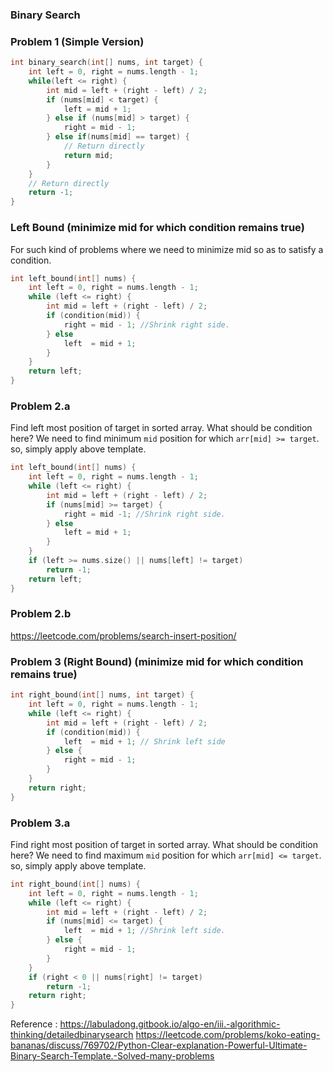 ### Binary Search 
### Problem 1 (Simple Version)
```cpp
int binary_search(int[] nums, int target) {
    int left = 0, right = nums.length - 1; 
    while(left <= right) {
        int mid = left + (right - left) / 2;
        if (nums[mid] < target) {
            left = mid + 1;
        } else if (nums[mid] > target) {
            right = mid - 1; 
        } else if(nums[mid] == target) {
            // Return directly
            return mid;
        }
    }
    // Return directly
    return -1;
}
```
### Left Bound (minimize mid for which condition remains true)
For such kind of problems where we need to minimize mid so as to satisfy a condition.
```cpp
int left_bound(int[] nums) {
    int left = 0, right = nums.length - 1;
    while (left <= right) {
        int mid = left + (right - left) / 2;
        if (condition(mid)) {
            right = mid - 1; //Shrink right side.
        } else 
            left  = mid + 1;
        }
    }
    return left;
}
```
### Problem 2.a
Find left most position of target in sorted array.
What should be condition here?
We need to find minimum `mid` position for which `arr[mid] >= target`.
so, simply apply above template.
```cpp
int left_bound(int[] nums) {
    int left = 0, right = nums.length - 1;
    while (left <= right) {
        int mid = left + (right - left) / 2;
        if (nums[mid] >= target) {
            right = mid -1; //Shrink right side.
        } else 
            left = mid + 1;
        }
    }
    if (left >= nums.size() || nums[left] != target)
	    return -1;
    return left;
}
```
### Problem 2.b
https://leetcode.com/problems/search-insert-position/



### Problem 3 (Right Bound) (minimize mid for which condition remains true)
```cpp
int right_bound(int[] nums, int target) {
    int left = 0, right = nums.length - 1;
    while (left <= right) {
        int mid = left + (right - left) / 2;
        if (condition(mid)) {
            left  = mid + 1; // Shrink left side
        } else {
            right = mid - 1;
        }
    }
    return right;
}
```

### Problem 3.a
Find right most position of target in sorted array.
What should be condition here?
We need to find maximum `mid` position for which `arr[mid] <= target`.
so, simply apply above template.
```cpp
int right_bound(int[] nums) {
    int left = 0, right = nums.length - 1;
    while (left <= right) {
        int mid = left + (right - left) / 2;
        if (nums[mid] <= target) {
            left  = mid + 1; //Shrink left side.
        } else {
            right = mid - 1;
        }
    }
    if (right < 0 || nums[right] != target)
	    return -1;
    return right;
}
```

Reference : 
https://labuladong.gitbook.io/algo-en/iii.-algorithmic-thinking/detailedbinarysearch
https://leetcode.com/problems/koko-eating-bananas/discuss/769702/Python-Clear-explanation-Powerful-Ultimate-Binary-Search-Template.-Solved-many-problems
